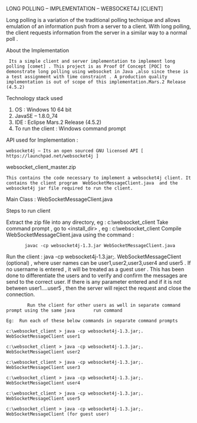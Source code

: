 
 LONG POLLING – IMPLEMENTATION – WEBSOCKET4J [CLIENT]

   Long polling is a variation of the traditional polling technique and allows emulation of an information push from a server to a client. With long polling, the client requests information from the server in a similar way to a normal poll .

  About the Implementation

     Its a simple client and server implementation to implement long polling [comet] . This project is as Proof Of Concept [POC] to demonstrate long polling using websocket in Java ,also since these is a test assignment with time constraint . A production quality implementation is out of scope of this implementation.Mars.2 Release (4.5.2)

  Technology stack used

1. OS : Windows 10 64 bit
2. JavaSE – 1.8.0_74
3. IDE : Eclipse Mars.2 Release (4.5.2)
4. To run the client : Windows command prompt  
  
  API used for Implementation : 
  
    websocket4j – Its an open sourced GNU licensed API [ https://launchpad.net/websocket4j ]
    
websocket_client_master.zip

	This contains the code necessary to implement a websocket4j client. It contains the client program  WebSocketMessageClient.java  and the websocket4j jar file required to run the client. 

   Main Class :  WebSocketMessageClient.java

  Steps to run client

Extract the zip file into any directory, eg : c:\websocket_client
Take command prompt , go to <install_dir> , eg : c:\websocket_client
Compile  WebSocketMessageClient.java using the command :

 	       javac -cp websocket4j-1.3.jar WebSocketMessageClient.java

Run the client : java -cp websocket4j-1.3.jar;. WebSocketMessageClient <username> (optional) , where user names can be user1,user2,user3,user4 and user5 . If no username is entered , it will be treated as a guest user . This has been done to differentiate the users and to verify and confirm the messages are send to the correct user. If there is any parameter entered and if it is not between user1....user5 , then the server will reject the request and close the connection.
		
	        Run the client for other users as well in separate command prompt using the same java 		run command

	Eg:  Run each of these below commands in separate command prompts

	c:\websocket_client > java -cp websocket4j-1.3.jar;. WebSocketMessageClient user1

	c:\websocket_client > java -cp websocket4j-1.3.jar;. WebSocketMessageClient user2

	c:\websocket_client > java -cp websocket4j-1.3.jar;. WebSocketMessageClient user3

	c:\websocket_client > java -cp websocket4j-1.3.jar;. WebSocketMessageClient user4

	c:\websocket_client > java -cp websocket4j-1.3.jar;. WebSocketMessageClient user5

	c:\websocket_client > java -cp websocket4j-1.3.jar;. WebSocketMessageClient (for guest user)
